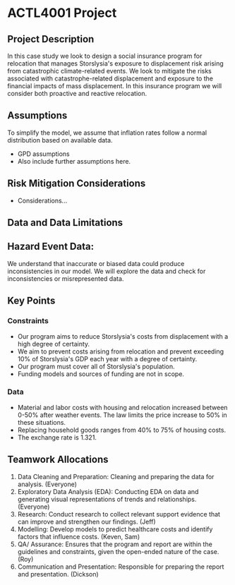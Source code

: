 # ACTL4001 Project

## Project Description

In this case study we look to design a social insurance program for relocation that manages Storslysia's exposure to displacement risk arising from catastrophic climate-related events. We look to mitigate the risks associated with catastrophe-related displacement and exposure to the financial impacts of mass displacement. In this insurance program we will consider both proactive and reactive relocation.

## Assumptions

To simplify the model, we assume that inflation rates follow a normal distribution based on available data.
- GPD assumptions
- Also include further assumptions here.

## Risk Mitigation Considerations

- Considerations...

## Data and Data Limitations

Hazard Event Data:
- 

We understand that inaccurate or biased data could produce inconsistencies in our model. We will explore the data and check for inconsistencies or misrepresented data.

## Key Points

### Constraints
- Our program aims to reduce Storslysia's costs from displacement with a high degree of certainty.
- We aim to prevent costs arising from relocation and prevent exceeding 10% of Storslysia's GDP each year with a degree of certainty.
- Our program must cover all of Storslysia's population.
- Funding models and sources of funding are not in scope.

### Data
- Material and labor costs with housing and relocation increased between 0-50% after weather events. The law limits the price increase to 50% in these situations.
- Replacing household goods ranges from 40% to 75% of housing costs.
- The exchange rate is 1.321.

## Teamwork Allocations

1. Data Cleaning and Preparation: Cleaning and preparing the data for analysis. (Everyone)
2. Exploratory Data Analysis (EDA): Conducting EDA on data and generating visual representations of trends and relationships. (Everyone)
3. Research: Conduct research to collect relevant support evidence that can improve and strengthen our findings. (Jeff)
4. Modelling: Develop models to predict healthcare costs and identify factors that influence costs. (Keven, Sam)
5. QA/ Assurance: Ensures that the program and report are within the guidelines and constraints, given the open-ended nature of the case. (Roy)
6. Communication and Presentation: Responsible for preparing the report and presentation. (Dickson)

